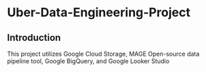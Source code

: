 # Uber-Data-Engineering-Project

## Introduction
This project utilizes Google Cloud Storage, MAGE Open-source data pipeline tool, Google BigQuery, and Google Looker Studio
